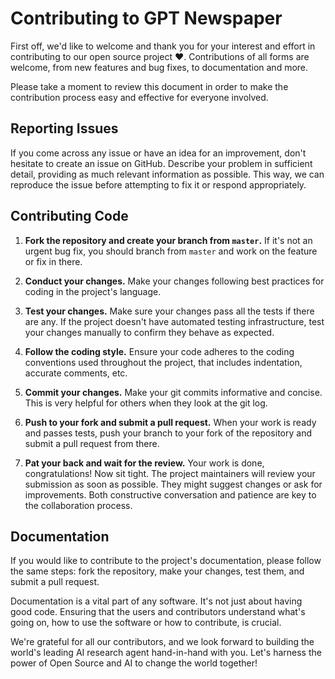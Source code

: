 # Contributing to GPT Newspaper
First off, we'd like to welcome and thank you for your interest and effort in contributing to our open source project ❤️. Contributions of all forms are welcome, from new features and bug fixes, to documentation and more. 

Please take a moment to review this document in order to make the contribution process easy and effective for everyone involved.

## Reporting Issues

If you come across any issue or have an idea for an improvement, don't hesitate to create an issue on GitHub. Describe your problem in sufficient detail, providing as much relevant information as possible. This way, we can reproduce the issue before attempting to fix it or respond appropriately.

## Contributing Code

1. **Fork the repository and create your branch from `master`.** 
If it's not an urgent bug fix, you should branch from `master` and work on the feature or fix in there.

2. **Conduct your changes.**
Make your changes following best practices for coding in the project's language. 

3. **Test your changes.**
Make sure your changes pass all the tests if there are any. If the project doesn't have automated testing infrastructure, test your changes manually to confirm they behave as expected.

4. **Follow the coding style.**
Ensure your code adheres to the coding conventions used throughout the project, that includes indentation, accurate comments, etc.

5. **Commit your changes.**
Make your git commits informative and concise. This is very helpful for others when they look at the git log.

6. **Push to your fork and submit a pull request.**
When your work is ready and passes tests, push your branch to your fork of the repository and submit a pull request from there.

7. **Pat your back and wait for the review.**
Your work is done, congratulations! Now sit tight. The project maintainers will review your submission as soon as possible. They might suggest changes or ask for improvements. Both constructive conversation and patience are key to the collaboration process.


## Documentation

If you would like to contribute to the project's documentation, please follow the same steps: fork the repository, make your changes, test them, and submit a pull request. 

Documentation is a vital part of any software. It's not just about having good code. Ensuring that the users and contributors understand what's going on, how to use the software or how to contribute, is crucial.

We're grateful for all our contributors, and we look forward to building the world's leading AI research agent hand-in-hand with you. Let's harness the power of Open Source and AI to change the world together!
